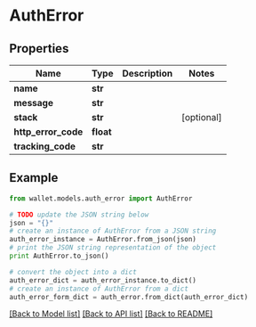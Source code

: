 # AuthError


## Properties

Name | Type | Description | Notes
------------ | ------------- | ------------- | -------------
**name** | **str** |  | 
**message** | **str** |  | 
**stack** | **str** |  | [optional] 
**http_error_code** | **float** |  | 
**tracking_code** | **str** |  | 

## Example

```python
from wallet.models.auth_error import AuthError

# TODO update the JSON string below
json = "{}"
# create an instance of AuthError from a JSON string
auth_error_instance = AuthError.from_json(json)
# print the JSON string representation of the object
print AuthError.to_json()

# convert the object into a dict
auth_error_dict = auth_error_instance.to_dict()
# create an instance of AuthError from a dict
auth_error_form_dict = auth_error.from_dict(auth_error_dict)
```
[[Back to Model list]](../README.md#documentation-for-models) [[Back to API list]](../README.md#documentation-for-api-endpoints) [[Back to README]](../README.md)


